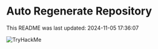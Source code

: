 # Auto Regenerate Repository

This README was last updated: 2024-11-05 17:36:07

 ![TryHackMe](https://tryhackme.com/badge/533634)